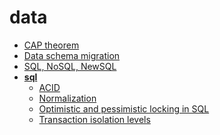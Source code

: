 <!-- this entire file is auto-generated -->

# data

<!-- optional markdown-notes-tree directory description starts here -->

<!-- optional markdown-notes-tree directory description ends here -->

- [CAP theorem](CAP-theorem.md)
- [Data schema migration](Data-schema-migration.md)
- [SQL, NoSQL, NewSQL](SQL-NoSQL-NewSQL.md)
- [**sql**](sql/README.md)
    - [ACID](sql/ACID.md)
    - [Normalization](sql/Normalization.md)
    - [Optimistic and pessimistic locking in SQL](sql/Optimistic-pessimistic-locking-SQL.md)
    - [Transaction isolation levels](sql/Transaction-isolation-levels.md)
